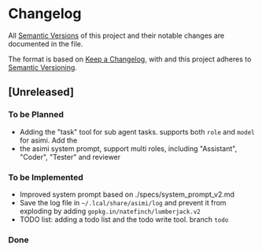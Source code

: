 # Changelog

All [Semantic Versions](https://semver.org/spec/v2.0.0.html) of this project and their notable changes are documented in the file. 

The format is based on [Keep a Changelog](https://keepachangelog.com/en/1.1.0/), with 
and this project adheres to [Semantic Versioning](https://semver.org/spec/v2.0.0.html).


## [Unreleased]

### To be Planned
- Adding the "task" tool for sub agent tasks. supports both `role` and `model` for asimi. Add the 
- the asimi system prompt, support multi roles, including "Assistant", "Coder", "Tester" and reviewer

### To be Implemented
- Improved system prompt based on ./specs/system_prompt_v2.md
- Save the log file in `~/.lcal/share/asimi/log` and prevent it from exploding by adding `gopkg.in/natefinch/lumberjack.v2`
- TODO list: adding a todo list and the todo write tool. branch `todo`

### Done

